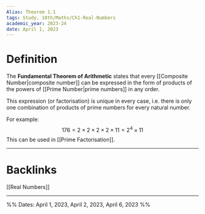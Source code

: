 ```yaml
---
Alias: Theorem 1.1
tags: Study, 10th/Maths/Ch1-Real-Numbers
academic_year: 2023-24
date: April 1, 2023
---
```

# Definition

The **Fundamental Theorem of Arithmetic** states that every [[Composite Number|composite number]] can be expressed in the form of products of the powers of [[Prime Number|prime numbers]] in any order.

This expression (or factorisation) is unique in every case, i.e. there is only one combination of products of prime numbers for every natural number.

For example: $$176 = 2 \times 2\times  2 \times 2\times 11 = 2^4 \times 11$$
This can be used in [[Prime Factorisation]].

---

# Backlinks

[[Real Numbers]]

---

%%
Dates: April 1, 2023, April 2, 2023, April 6, 2023
%%
